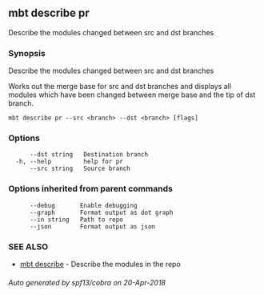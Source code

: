 ## mbt describe pr

Describe the modules changed between src and dst branches

### Synopsis


Describe the modules changed between src and dst branches

Works out the merge base for src and dst branches and
displays all modules which have been changed between merge base and
the tip of dst branch.


```
mbt describe pr --src <branch> --dst <branch> [flags]
```

### Options

```
      --dst string   Destination branch
  -h, --help         help for pr
      --src string   Source branch
```

### Options inherited from parent commands

```
      --debug       Enable debugging
      --graph       Format output as dot graph
      --in string   Path to repo
      --json        Format output as json
```

### SEE ALSO
* [mbt describe](mbt_describe.md)	 - Describe the modules in the repo

###### Auto generated by spf13/cobra on 20-Apr-2018
